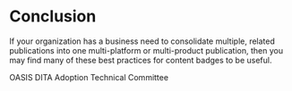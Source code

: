 # Conclusion

If your organization has a business need to consolidate multiple, related publications into one multi-platform or multi-product publication, then you may find many of these best practices for content badges to be useful.  

OASIS DITA Adoption Technical Committee
